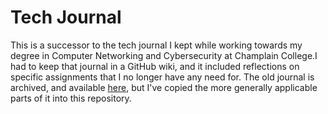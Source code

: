 # Tech Journal

This is a successor to the tech journal I kept while working towards my degree in Computer Networking and Cybersecurity at Champlain College.I had to keep that journal in a GitHub wiki, and it included reflections on specific assignments that I no longer have any need for. The old journal is archived, and available [here](https://github.com/eliminmax/cncs-journal/wiki), but I've copied the more generally applicable parts of it into this repository.
